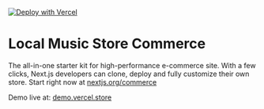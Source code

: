 [![Deploy with Vercel](https://user-images.githubusercontent.com/47119594/158075044-9b264ab2-ff74-4f1f-9041-f64ce448a272.svg)](https://vercel.com/new/clone?project-name=commerce&repo-name=commerce&demo-title=Next.js%20Commerce&demo-url=https%3A%2F%2Fdemo.vercel.store&repository-url=https%3A%2F%2Fgithub.com%2FAffid%2Fcommerce12&demo-description=An%20all-in-one%20starter%20kit%20for%20high-performance%20e-commerce%20sites.&demo-image=https%3A%2F%2Fbigcommerce-demo-asset-ksvtgfvnd.vercel.app%2Fbigcommerce.png&integration-ids=oac_MuWZiE4jtmQ2ejZQaQ7ncuDT)

# Local Music Store Commerce

The all-in-one starter kit for high-performance e-commerce site. With a few clicks, Next.js developers can clone, deploy and fully customize their own store.
Start right now at [nextjs.org/commerce](https://nextjs.org/commerce)

Demo live at: [demo.vercel.store](https://commerce12-affid.vercel.app/)

